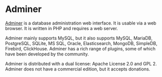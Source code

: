 # Adminer

[Adminer](https://www.adminer.org/) is a database administration web interface. It is usable via a web browser. It is written in PHP and requires a web server.

Adminer mainly supports MySQL, but it also supports MySQL, MariaDB, PostgreSQL, SQLite, MS SQL, Oracle, Elasticsearch, MongoDB, SimpleDB, Firebird, ClickHouse. Adminer has a rich range of plugins, some of which have been developed by the community.

Adminer is distributed with a dual license: Apache License 2.0 and GPL 2. Adminer does not have a commercial edition, but it accepts donations.